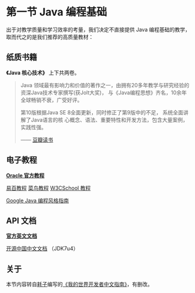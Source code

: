 # 第一节  Java 编程基础
出于对教学质量和学习效率的考量，我们决定不直接提供 Java 编程基础的教学，取而代之的是我们推荐的高质量教材：

## 纸质书籍

**《Java 核心技术》** 上下共两卷。

> Java 领域最有影响力和价值的著作之一，由拥有20多年教学与研究经验的资深Java技术专家撰写(获Jolt大奖)，
与《Java编程思想》齐名，10余年全球畅销不衰，广受好评。
>
>第10版根据Java SE 8全面更新，同时修正了第9版中的不足，
系统全面讲解了Java语言的核 心概念、语法、重要特性和开发方法，包含大量案例，实践性强。
>
> —— [豆瓣读书](https://book.douban.com/subject/26880667/)

## 电子教程

**[Oracle 官方教程](https://docs.oracle.com/javase/tutorial/)**

[易百教程](https://www.yiibai.com/java/) [菜鸟教程](https://www.runoob.com/java/java-tutorial.html) [W3CSchool 教程](https://www.w3cschool.cn/java/)

[Google Java 编程风格指南](https://hawstein.com/2014/01/20/google-java-style/)

## API 文档
**[官方英文文档](https://docs.oracle.com/javase/8/docs/api/)**

[开源中国中文文档](https://tool.oschina.net/apidocs/apidoc?api=jdk_7u4) （JDK7u4）

## 关于
本节内容转自[耗子](https://github.com/Mouse0w0)编写的[《我的世界开发者中文指南》](https://github.com/Mouse0w0/MinecraftDeveloperGuide)，有删改。

